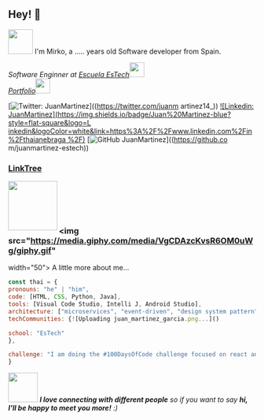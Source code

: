 
## Hey! 👋 
<img src="https://media.giphy.com/media/mGcNjsfWAjY5AEZNw6/giphy.gif" width="50">
I'm Mirko, a ..... years old Software developer from Spain.

<p><em>Software Enginner at <a
href="http://www.unb.br](https://escuelaestech.es/">Escuela EsTech</a><img
src="https://media.giphy.com/media/fYSnHlufseco8Fh93Z/giphy.gif" width="30"></br><a
href="https://juanmartinezgarcia.cms.webnode.es/">Portfolio</a><img src="#" width="30">
</em></p>

[![Twitter:
JuanMartinez](https://img.shields.io/twitter/follow/juanmartinez14)]((https://twitter.com/juanm
artinez14_))
[![Linkedin:
JuanMartinez](https://img.shields.io/badge/Juan%20Martinez-blue?style=flat-square&logo=L
inkedin&logoColor=white&link=https%3A%2F%2Fwww.linkedin.com%2Fin%2Fthaianebraga
%2F)](https://www.linkedin.com/in/juan-mart%C3%ADnez-garc%C3%ADa-26a165286/)
[![GitHub
JuanMartinez](https://img.shields.io/github/followers/juanmartinez-estech)]((https://github.co
m/juanmartinez-estech))
<h3><a href="https://linktr.ee/juan_martinez_garcia">LinkTree</a></h3>
<img align="left"
src="https://github.com/juanmartinez-estech/juanmartinez-estech/assets/148443027/77cc2f6
0-5850-4fd3-923a-67a791822d98" witdh="100" height="100">
<br>
<br>
<br>
<br>

### <img src="https://media.giphy.com/media/VgCDAzcKvsR6OM0uWg/giphy.gif"
width="50"> A little more about me...
```javascript
const thai = {
pronouns: "he" | "him",
code: [HTML, CSS, Python, Java],
tools: [Visual Code Studio, Intelli J, Android Studio],
architecture: ["microservices", "event-driven", "design system pattern"],
techCommunities: {![Uploading juan_martinez_garcia.png...]()

school: "EsTech"
},

challenge: "I am doing the #100DaysOfCode challenge focused on react and typescript"
}
```

<img src="https://media.giphy.com/media/LnQjpWaON8nhr21vNW/giphy.gif" width="60">
<em><b>I love connecting with different people</b> so if you want to say <b>hi, I'll be happy
to meet you more!</b> :)</em>
